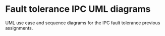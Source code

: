 # Fault tolerance IPC UML diagrams

UML use case and sequence diagrams for the IPC fault tolerance previous assignments.
